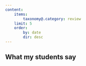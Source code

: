 ```yaml
---
content:
    items:
        taxonomy@.category: review
    limit: 5
    order:
        by: date
        dir: desc
---
```



## What my students say
